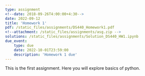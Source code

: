 ```yaml
---
type: assignment
<!--date: 2018-09-26T4:00:00+4:30-->
date: 2022-09-12
title: 'Homework 1'
pdf: /static_files/assignments/DS440_Homework1.pdf
<!--attachment: /static_files/assignments/asg.zip -->
solutions: /static_files/assignments/Solution_DS440_HW1.ipynb
due_event: 
    type: due
    date: 2022-10-01T23:59:00
    description: 'Homework 1 due'
---
```

This is the first assignment. Here you will explore basics of python.

